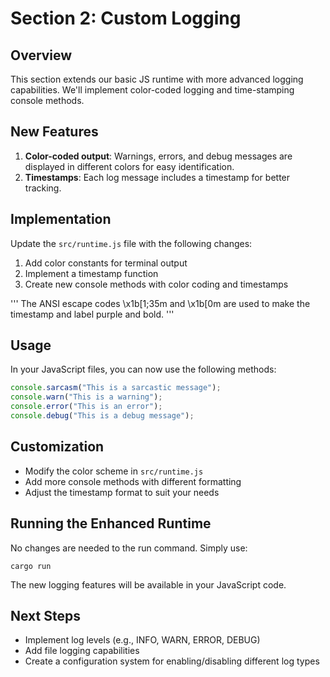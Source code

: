 # Section 2: Custom Logging

## Overview
This section extends our basic JS runtime with more advanced logging capabilities. We'll implement color-coded logging and time-stamping console methods.

## New Features

1. **Color-coded output**: Warnings, errors, and debug messages are displayed in different colors for easy identification.
2. **Timestamps**: Each log message includes a timestamp for better tracking.

## Implementation

Update the `src/runtime.js` file with the following changes:

1. Add color constants for terminal output
2. Implement a timestamp function
3. Create new console methods with color coding and timestamps

'''
The ANSI escape codes \x1b[1;35m and \x1b[0m are used to make the timestamp and label purple and bold.
'''

## Usage

In your JavaScript files, you can now use the following methods:

```javascript
console.sarcasm("This is a sarcastic message");
console.warn("This is a warning");
console.error("This is an error");
console.debug("This is a debug message");
```

## Customization

- Modify the color scheme in `src/runtime.js`
- Add more console methods with different formatting
- Adjust the timestamp format to suit your needs

## Running the Enhanced Runtime

No changes are needed to the run command. Simply use:
```
cargo run
```

The new logging features will be available in your JavaScript code.

## Next Steps

- Implement log levels (e.g., INFO, WARN, ERROR, DEBUG)
- Add file logging capabilities
- Create a configuration system for enabling/disabling different log types
